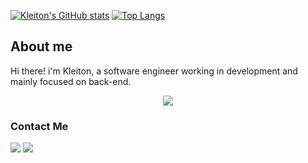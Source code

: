[![Kleiton's GitHub stats](https://github-readme-stats.vercel.app/api?username=KleitonBarone&count_private=true&show_icons=true&hide=issues,contribs&theme=dracula&line_height=30)](https://www.linkedin.com/in/kleiton-barone/)
[![Top Langs](https://github-readme-stats.vercel.app/api/top-langs/?username=KleitonBarone&hide=php,html,css,handlebars,blade&layout=compact&langs_count=6&theme=dracula)](https://www.linkedin.com/in/kleiton-barone/)

## About me
Hi there! i'm Kleiton, a software engineer working in development and mainly focused on back-end.

<p align="center">
  <a href="https://www.linkedin.com/in/kleiton-barone/" target="_blank">
    <img src="https://skillicons.dev/icons?i=git,kubernetes,docker,html,css,js,ts,nodejs,nestjs,jest,dynamodb,mongodb,mysql,postgres,kafka" />
  </a>
</p>

### Contact Me
<div align="left"> 
  <a href="https://www.linkedin.com/in/kleiton-barone/" target="_blank"><img src="https://img.shields.io/badge/LinkedIn-0077B5?style=for-the-badge&logo=linkedin&logoColor=white" target="_blank"></a>
  <a href="mailto:contato@kleitonbarone.simplelogin.com"><img src="https://img.shields.io/badge/ProtonMail-8B89CC?style=for-the-badge&logo=protonmail&logoColor=white" target="_blank"></a>
</div>
